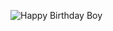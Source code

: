 ![Happy Birthday Boy](https://media.istockphoto.com/id/1203079073/photo/thumbs-up-to-birthday-party-excited-amazing-joyful-little-boy-with-funny-cone-on-head-showing.jpg?s=1024x1024&w=is&k=20&c=UeBNvX6eeSwvcxjVvYiqDutUDEuLd4n4Hemt_-uxwg8=)